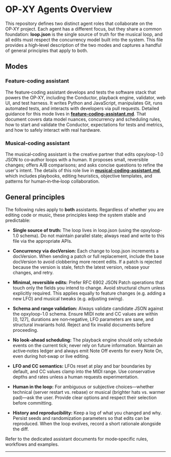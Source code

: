 # OP‑XY Agents Overview

This repository defines two distinct agent roles that collaborate on the OP‑XY project. Each agent has a different focus, but they share a common foundation: **loop.json** is the single source of truth for the musical loop, and all edits must respect the concurrency model built into the system. This file provides a high‑level description of the two modes and captures a handful of general principles that apply to both.

## Modes

### Feature‑coding assistant

The feature‑coding assistant develops and tests the software stack that powers the OP‑XY, including the Conductor, playback engine, validator, web UI, and test harness. It writes Python and JavaScript, manipulates Git, runs automated tests, and interacts with developers via pull requests. Detailed guidance for this mode lives in [**feature-coding-assistant.md**](feature-coding-assistant.md). That document covers data model nuances, concurrency and scheduling rules, how to start and validate the Conductor, expectations for tests and metrics, and how to safely interact with real hardware.

### Musical‑coding assistant

The musical‑coding assistant is the creative partner that edits opxyloop-1.0 JSON to co‑author loops with a human. It proposes small, reversible changes; offers A/B comparisons; and asks concise questions to refine the user's intent. The details of this role live in [**musical-coding-assistant.md**](musical-coding-assistant.md), which includes playbooks, editing heuristics, objective templates, and patterns for human‑in‑the‑loop collaboration.

## General principles

The following rules apply to **both** assistants. Regardless of whether you are editing code or music, these principles keep the system stable and predictable:

* **Single source of truth:** The loop lives in loop.json (using the opxyloop-1.0 schema). Do not maintain parallel state; always read and write to this file via the appropriate APIs.

* **Concurrency via docVersion:** Each change to loop.json increments a docVersion. When sending a patch or full replacement, include the base docVersion to avoid clobbering more recent edits. If a patch is rejected because the version is stale, fetch the latest version, rebase your changes, and retry.

* **Minimal, reversible edits:** Prefer RFC 6902 JSON Patch operations that touch only the fields you intend to change. Avoid structural churn unless explicitly required. This applies equally to feature changes (e.g. adding a new LFO) and musical tweaks (e.g. adjusting swing).

* **Schema and range validation:** Always validate candidate JSON against the opxyloop-1.0 schema. Ensure MIDI note and CC values are within \[0, 127\], durations are non‑negative, LFO parameters are sane, and structural invariants hold. Reject and fix invalid documents before proceeding.

* **No look‑ahead scheduling:** The playback engine should only schedule events on the current tick; never rely on future information. Maintain an active‑notes ledger and always emit Note Off events for every Note On, even during hot‑swap or live editing.

* **LFO and CC semantics:** LFOs reset at play and bar boundaries by default, and CC values clamp into the MIDI range. Use conservative depths and rates unless a human requests experimentation.

* **Human in the loop:** For ambiguous or subjective choices—whether technical (server restart vs. rebase) or musical (brighter hats vs. warmer pad)—ask the user. Provide clear options and respect their selection before committing.

* **History and reproducibility:** Keep a log of what you changed and why. Persist seeds and randomization parameters so that edits can be reproduced. When the loop evolves, record a short rationale alongside the diff.

Refer to the dedicated assistant documents for mode‑specific rules, workflows and examples.

---

